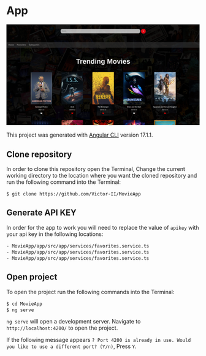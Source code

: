 # App
![Alt text](/presentation.png?raw=true "PresentationImg")

This project was generated with [Angular CLI](https://github.com/angular/angular-cli) version 17.1.1.

## Clone repository
In order to clone this repository open the Terminal, Change the current working directory to the location where you want the cloned repository and run the following command into the Terminal:

```
$ git clone https://github.com/Victor-II/MovieApp
```
## Generate API KEY
In order for the app to work you will need to replace the value of `apikey` with your api key in the following locations:
```
- MovieApp/app/src/app/services/favorites.service.ts
- MovieApp/app/src/app/services/favorites.service.ts
- MovieApp/app/src/app/services/favorites.service.ts
```

## Open project
To open the project run the following commands into the Terminal:

```
$ cd MovieApp
$ ng serve
```

`ng serve` will open a development server. Navigate to `http://localhost:4200/` to open the project.

If the following message appears `? Port 4200 is already in use. Would you like to use a different port? (Y/n)`, Press `Y`.

